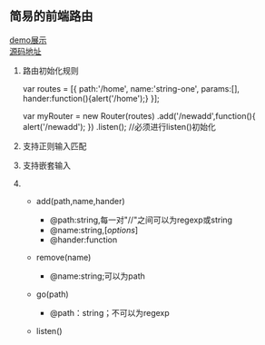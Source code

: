 ## 简易的前端路由

[demo展示](http://m-withershins.github.io/IFE-Study/other/router/test.html)  
[源码地址](https://github.com/M-Withershins/IFE-Study/blob/gh-pages/other/router/route.js)  


1. 路由初始化规则

    var routes = [{
        path:'/home',
        name:'string-one',
        params:[],
        hander:function(){alert('/home');}
    }];

    var myRouter = new Router(routes)
                        .add('/newadd',function(){
                            alert('/newadd');
                        })
                        .listen();  //必须进行listen()初始化

2. 支持正则输入匹配
3. 支持嵌套输入
4.  - add(path,name,hander)
        + @path:string,每一对"//"之间可以为regexp或string
        + @name:string,[*options*]
        + @hander:function

    - remove(name)
        + @name:string;可以为path

    - go(path)
        + @path：string；不可以为regexp

    - listen()
